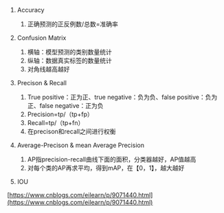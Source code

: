1. Accuracy
    
    1. 正确预测的正反例数/总数=准确率
2. Confusion Matrix
    
    1. 横轴：模型预测的类别数量统计
    2. 纵轴：数据真实标签的数量统计
    3. 对角线越高越好
3. Precison & Recall
    
    1. True positive：正为正、true negative：负为负、false positive：负为正、false negative：正为负
    2. Precision=tp/（tp+fp）
    3. Recall=tp/（tp+fn）
    4. 在precison和recall之间进行权衡
4. Average-Precison & mean Average Precision
    
    1. AP指precision-recall曲线下面的面积，分类器越好，AP值越高
    2. 对每个类的AP再求平均，得到mAP，在【0，1】，越大越好
5. IOU

[https://www.cnblogs.com/eilearn/p/9071440.html](https://www.cnblogs.com/eilearn/p/9071440.html)